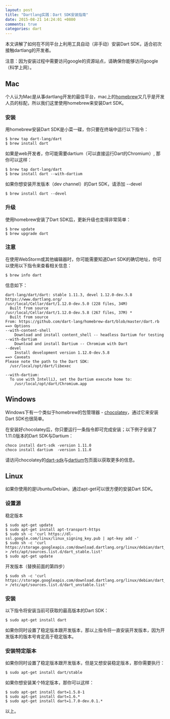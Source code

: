 ```yaml
---
layout: post
title: "Dartlang实践：Dart SDK安装指南"
date: 2015-08-21 14:24:01 +0800
comments: true
categories: dart
---
```

本文讲解了如何在不同平台上利用工具自动（非手动）安装Dart SDK，适合初次接触dartlang的开发者。

注意：因为安装过程中需要访问google的资源站点，请确保你能够访问google（科学上网）。

## Mac
个人认为Mac是从事dartlang开发的最佳平台，mac上的[homebrew](http://brew.sh/)又几乎是开发人员的标配，所以我们这里使用homebrew来安装Dart SDK。

### 安装
用homebrew安装Dart SDK是小菜一碟，你只要在终端中运行以下指令：

    $ brew tap dart-lang/dart
    $ brew install dart

如果是web开发者，你可能需要dartium（可以直接运行Dart的Chromium）, 那你可以这样：

    $ brew tap dart-lang/dart
    $ brew install dart --with-dartium
<!-- more -->
如果你想安装开发版本（dev channel）的Dart SDK，请添加 --devel

    $ brew install dart --devel

### 升级
使用homebrew安装了Dart SDK后，更新升级也变得非常简单：

    $ brew update
    $ brew upgrade dart

### 注意
在使用WebStorm或其他编辑器时，你可能需要知道Dart SDK的确切地址，你可以使用以下指令来查看相关信息：

    $ brew info dart

信息如下：

    dart-lang/dart/dart: stable 1.11.3, devel 1.12.0-dev.5.8
    https://www.dartlang.org/
    /usr/local/Cellar/dart/1.12.0-dev.5.0 (228 files, 34M)
      Built from source
    /usr/local/Cellar/dart/1.12.0-dev.5.8 (267 files, 37M) *
      Built from source
    From: https://github.com/dart-lang/homebrew-dart/blob/master/dart.rb
    ==> Options
    --with-content-shell
    	Download and install content_shell -- headless Dartium for testing
    --with-dartium
    	Download and install Dartium -- Chromium with Dart
    --devel
    	Install development version 1.12.0-dev.5.8
    ==> Caveats
    Please note the path to the Dart SDK:
      /usr/local/opt/dart/libexec

    --with-dartium:
      To use with IntelliJ, set the Dartium execute home to:
        /usr/local/opt/dart/Chromium.app

## Windows
Windows下有一个类似于homebrew的包管理器 - [chocolatey](https://chocolatey.org/)，通过它来安装Dart SDK也很简单。

在安装好chocolatey后，你只要运行一条指令即可完成安装；以下例子安装了1.11.0版本的Dart SDK与Dartium：

    choco install dart-sdk -version 1.11.0
    choco install dartium  -version 1.11.0

请访问chocolatey的[dart-sdk](https://chocolatey.org/packages/dart-sdk/)与[dartium](https://chocolatey.org/packages/dartium/)包页面以获取更多的信息。

## Linux
如果你使用的是Ubuntu/Debian，通过apt-get可以很方便的安装Dart SDK。

### 设置源
稳定版本

    $ sudo apt-get update
    $ sudo apt-get install apt-transport-https
    $ sudo sh -c 'curl https://dl-ssl.google.com/linux/linux_signing_key.pub | apt-key add -'
    $ sudo sh -c 'curl https://storage.googleapis.com/download.dartlang.org/linux/debian/dart_stable.list > /etc/apt/sources.list.d/dart_stable.list'
    $ sudo apt-get update

开发版本（替换前面的第四步）

    $ sudo sh -c 'curl https://storage.googleapis.com/download.dartlang.org/linux/debian/dart_unstable.list > /etc/apt/sources.list.d/dart_unstable.list'

### 安装
以下指令将安装当前可获取的最高版本的Dart SDK：

    $ sudo apt-get install dart

如果你同时设置了稳定版本跟开发版本，那以上指令将一直安装开发版本，因为开发版本的版本号肯定高于稳定版本。

### 安装特定版本
如果你同时设置了稳定版本跟开发版本，但是又想安装稳定版本，那你需要执行：

    $ sudo apt-get install dart/stable

如果你想安装某个特定版本，那你可以这样：

    $ sudo apt-get install dart=1.5.8-1
    $ sudo apt-get install dart=1.6.*
    $ sudo apt-get install dart=1.7.0-dev.0.1.*


以上。
